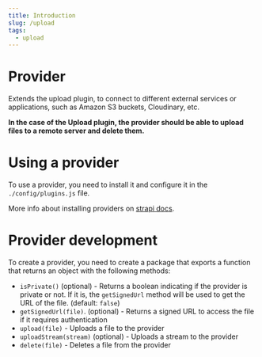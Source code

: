 ```yaml
---
title: Introduction
slug: /upload
tags:
  - upload
---
```


# Provider

Extends the upload plugin, to connect to different external services or applications, such as Amazon S3 buckets, Cloudinary, etc.

**In the case of the Upload plugin, the provider should be able to upload files to a remote server and delete them.**

# Using a provider

To use a provider, you need to install it and configure it in the `./config/plugins.js` file.

More info about installing providers on [strapi docs](https://docs.strapi.io/developer-docs/latest/development/providers.html#installing-providers).

# Provider development

To create a provider, you need to create a package that exports a function that returns an object with the following methods:

- `isPrivate()` (optional) - Returns a boolean indicating if the provider is private or not. If it is, the `getSignedUrl` method will be used to get the URL of the file. (default: `false`)
- `getSignedUrl(file)`. (optional) - Returns a signed URL to access the file if it requires authentication
- `upload(file)` - Uploads a file to the provider
- `uploadStream(stream)` (optional) - Uploads a stream to the provider
- `delete(file)` - Deletes a file from the provider
